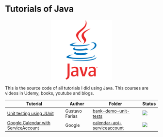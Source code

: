 # Tutorials of Java

<p align="center"> 
<img src=".github/logo.png">
</p>

This is the source code of all tutorials I did using Java. This courses are videos in Udemy, books, youtube and blogs.

| Tutorial | Author  | Folder | Status |
|----------|---------|--------|--------|
|[Unit testing using JUnit](https://www.udemy.com/course/testes-unidade-automaticos-software-junit/)|Gustavo Farias|[bank-demo-unit-tests](bank-demo-unit-tests)|![](https://img.shields.io/badge/status-completed-brightgreen)|
|[Google Calendar with ServiceAccount](https://developers.google.com/calendar/api/quickstart/java?hl=en)|Google|[calendar-api-serviceaccount](calendar-api-serviceaccount)|![](https://img.shields.io/badge/status-completed-brightgreen)|
